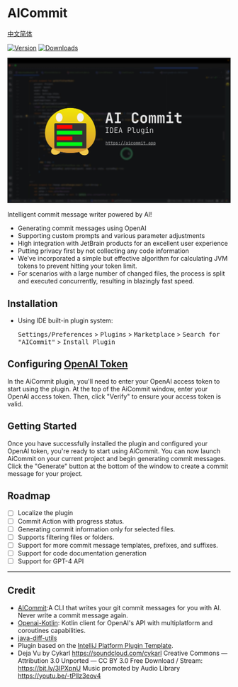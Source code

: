 # AICommit
[中文简体](README-zh_cn.md)

[![Version](https://img.shields.io/jetbrains/plugin/v/21289-aicommit.svg)](https://plugins.jetbrains.com/plugin/21289-aicommit)
[![Downloads](https://img.shields.io/jetbrains/plugin/d/21289-aicommit.svg)](https://plugins.jetbrains.com/plugin/21289-aicommit)


[![AI Commit](./assets/social_preview.jpg)](./.github/images/aicommit-video.mp4 "AI Commit")

Intelligent commit message writer powered by AI!

- Generating commit messages using OpenAI
- Supporting custom prompts and various parameter adjustments
- High integration with JetBrain products for an excellent user experience
- Putting privacy first by not collecting any code information
- We’ve incorporated a simple but effective algorithm for calculating JVM tokens to prevent hitting your token limit.
- For scenarios with a large number of changed files, the process is split and executed concurrently, resulting in blazingly fast speed.

## Installation

- Using IDE built-in plugin system:

  <kbd>Settings/Preferences</kbd> > <kbd>Plugins</kbd> > <kbd>Marketplace</kbd> > <kbd>Search for "AICommit"</kbd> >
  <kbd>Install Plugin</kbd>

## Configuring [OpenAI Token](https://platform.openai.com/account/api-keys)
In the AiCommit plugin, you'll need to enter your OpenAI access token to start using the plugin. At the top of the AiCommit window, enter your OpenAI access token. Then, click "Verify" to ensure your access token is valid.

## Getting Started
Once you have successfully installed the plugin and configured your OpenAI token, you're ready to start using AiCommit. You can now launch AiCommit on your current project and begin generating commit messages. Click the "Generate" button at the bottom of the window to create a commit message for your project.

## Roadmap

- [ ] Localize the plugin
- [ ] Commit Action with progress status.
- [ ] Generating commit information only for selected files.
- [ ] Supports filtering files or folders.
- [ ] Support for more commit message templates, prefixes, and suffixes.
- [ ] Support for code documentation generation
- [ ] Support for GPT-4 API

---

## Credit
- [AICommit](https://github.com/Nutlope/aicommits):A CLI that writes your git commit messages for you with AI. Never write a commit message again.
- [Openai-Kotlin](https://github.com/aallam/openai-kotlin): Kotlin client for OpenAI's API with multiplatform and coroutines capabilities.
- [java-diff-utils](https://github.com/java-diff-utils/java-diff-utils)
- Plugin based on the [IntelliJ Platform Plugin Template][template].
- Deja Vu by Cykarl https://soundcloud.com/cykarl
  Creative Commons — Attribution 3.0 Unported — CC BY 3.0
  Free Download / Stream: https://bit.ly/3IPXpnU
  Music promoted by Audio Library https://youtu.be/-tPlIz3eov4

[template]: https://github.com/JetBrains/intellij-platform-plugin-template
